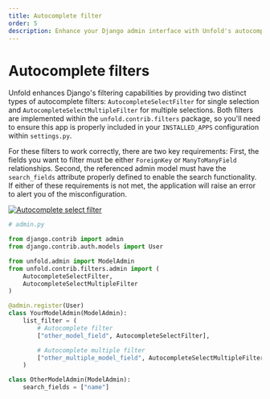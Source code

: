 ```yaml
---
title: Autocomplete filter
order: 5
description: Enhance your Django admin interface with Unfold's autocomplete filters, featuring single and multiple selection capabilities for ForeignKey and ManyToManyField relationships. Learn how to implement and configure autocomplete filtering with search functionality for improved data management.
---
```


# Autocomplete filters

Unfold enhances Django's filtering capabilities by providing two distinct types of autocomplete filters: `AutocompleteSelectFilter` for single selection and `AutocompleteSelectMultipleFilter` for multiple selections. Both filters are implemented within the `unfold.contrib.filters` package, so you'll need to ensure this app is properly included in your `INSTALLED_APPS` configuration within `settings.py`.

For these filters to work correctly, there are two key requirements: First, the fields you want to filter must be either `ForeignKey` or `ManyToManyField` relationships. Second, the referenced admin model must have the `search_fields` attribute properly defined to enable the search functionality. If either of these requirements is not met, the application will raise an error to alert you of the misconfiguration.

[![Autocomplete select filter](/static/docs/filters/autocomplete-select-filter.webp)](/static/docs/filters/autocomplete-select-filter.webp)

```python
# admin.py

from django.contrib import admin
from django.contrib.auth.models import User

from unfold.admin import ModelAdmin
from unfold.contrib.filters.admin import (
    AutocompleteSelectFilter,
    AutocompleteSelectMultipleFilter
)

@admin.register(User)
class YourModelAdmin(ModelAdmin):
    list_filter = (
        # Autocomplete filter
        ["other_model_field", AutocompleteSelectFilter],

        # Autocomplete multiple filter
        ["other_multiple_model_field", AutocompleteSelectMultipleFilter],
    )

class OtherModelAdmin(ModelAdmin):
    search_fields = ["name"]
```
